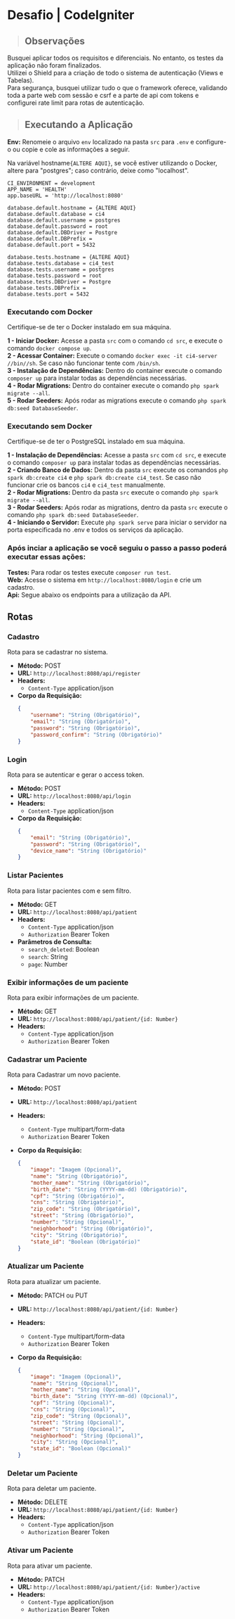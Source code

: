 # Desafio | CodeIgniter

> ## Observações

Busquei aplicar todos os requisitos e diferenciais. No entanto, os testes da aplicação não foram finalizados.
<br> Utilizei o Shield para a criação de todo o sistema de autenticação (Views e Tabelas).
<br> Para segurança, busquei utilizar tudo o que o framework oferece, validando toda a parte web com sessão e csrf e a parte de api com tokens e configurei rate limit para rotas de autenticação.

> ## Executando a Aplicação

**Env:** Renomeie o arquivo `env` localizado na pasta `src` para `.env` e configure-o ou copie e cole as informações a seguir.

Na variável hostname`{ALTERE AQUI}`, se você estiver utilizando o Docker, altere para "postgres"; caso contrário, deixe como "localhost".

```env
CI_ENVIRONMENT = development
APP_NAME = 'HEALTH'
app.baseURL = 'http://localhost:8080'

database.default.hostname = {ALTERE AQUI}
database.default.database = ci4
database.default.username = postgres
database.default.password = root
database.default.DBDriver = Postgre
database.default.DBPrefix =
database.default.port = 5432

database.tests.hostname = {ALTERE AQUI}
database.tests.database = ci4_test
database.tests.username = postgres
database.tests.password = root
database.tests.DBDriver = Postgre
database.tests.DBPrefix =
database.tests.port = 5432
```

### Executando com Docker

Certifique-se de ter o Docker instalado em sua máquina.

**1 - Iniciar Docker:** Acesse a pasta `src` com o comando `cd src`, e execute o comando `docker compose up`.
<br> **2 - Acessar Container:** Execute o comando `docker exec -it ci4-server //bin//sh`. Se caso não funcionar tente com `/bin/sh`.
<br> **3 - Instalação de Dependências:** Dentro do container execute o comando `composer up` para instalar todas as dependências necessárias.
<br> **4 - Rodar Migrations:** Dentro do container execute o comando `php spark migrate --all`.
<br> **5 - Rodar Seeders:** Após rodar as migrations execute o comando `php spark db:seed DatabaseSeeder`.

### Executando sem Docker

Certifique-se de ter o PostgreSQL instalado em sua máquina.

**1 - Instalação de Dependências:** Acesse a pasta `src` com `cd src`, e execute o comando `composer up` para instalar todas as dependências necessárias.
<br> **2 - Criando Banco de Dados:** Dentro da pasta `src` execute os comandos `php spark db:create ci4` e `php spark db:create ci4_test`. Se caso não funcionar crie os bancos `ci4` e `ci4_test` manualmente.
<br> **2 - Rodar Migrations:** Dentro da pasta `src` execute o comando `php spark migrate --all`.
<br> **3 - Rodar Seeders:** Após rodar as migrations, dentro da pasta `src` execute o comando `php spark db:seed DatabaseSeeder`.
<br> **4 - Iniciando o Servidor:** Execute `php spark serve` para iniciar o servidor na porta especificada no .env e todos os serviços da aplicação.

### Após inciar a aplicação se você seguiu o passo a passo poderá executar essas ações:

**Testes:** Para rodar os testes execute `composer run test`.
<br> **Web:** Acesse o sistema em `http://localhost:8080/login` e crie um cadastro.
<br> **Api:** Segue abaixo os endpoints para a utilização da API.

## Rotas

### Cadastro

Rota para se cadastrar no sistema.

-   **Método:** POST
-   **URL:** `http://localhost:8080/api/register`
-   **Headers:**
    -   `Content-Type` application/json
-   **Corpo da Requisição:**
    ```json
    {
        "username": "String (Obrigatório)",
        "email": "String (Obrigatório)",
        "password": "String (Obrigatório)",
        "password_confirm": "String (Obrigatório)"
    }
    ```

### Login

Rota para se autenticar e gerar o access token.

-   **Método:** POST
-   **URL:** `http://localhost:8080/api/login`
-   **Headers:**
    -   `Content-Type` application/json
-   **Corpo da Requisição:**
    ```json
    {
        "email": "String (Obrigatório)",
        "password": "String (Obrigatório)",
        "device_name": "String (Obrigatório)"
    }
    ```

### Listar Pacientes

Rota para listar pacientes com e sem filtro.

-   **Método:** GET
-   **URL:** `http://localhost:8080/api/patient`
-   **Headers:**
    -   `Content-Type` application/json
    -   `Authorization` Bearer Token
-   **Parâmetros de Consulta:**
    -   `search_deleted`: Boolean
    -   `search`: String
    -   `page`: Number

### Exibir informações de um paciente

Rota para exibir informações de um paciente.

-   **Método:** GET
-   **URL:** `http://localhost:8080/api/patient/{id: Number}`
-   **Headers:**
    -   `Content-Type` application/json
    -   `Authorization` Bearer Token

### Cadastrar um Paciente

Rota para Cadastrar um novo paciente.

-   **Método:** POST
-   **URL:** `http://localhost:8080/api/patient`
-   **Headers:**
    -   `Content-Type` multipart/form-data
    -   `Authorization` Bearer Token
-   **Corpo da Requisição:**

    ```json
    {
        "image": "Imagem (Opcional)",
        "name": "String (Obrigatório)",
        "mother_name": "String (Obrigatório)",
        "birth_date": "String (YYYY-mm-dd) (Obrigatório)",
        "cpf": "String (Obrigatório)",
        "cns": "String (Obrigatório)",
        "zip_code": "String (Obrigatório)",
        "street": "String (Obrigatório)",
        "number": "String (Opcional)",
        "neighborhood": "String (Obrigatório)",
        "city": "String (Obrigatório)",
        "state_id": "Boolean (Obrigatório)"
    }
    ```

### Atualizar um Paciente

Rota para atualizar um paciente.

-   **Método:** PATCH ou PUT
-   **URL:** `http://localhost:8080/api/patient/{id: Number}`
-   **Headers:**
    -   `Content-Type` multipart/form-data
    -   `Authorization` Bearer Token
-   **Corpo da Requisição:**

    ```json
    {
        "image": "Imagem (Opcional)",
        "name": "String (Opcional)",
        "mother_name": "String (Opcional)",
        "birth_date": "String (YYYY-mm-dd) (Opcional)",
        "cpf": "String (Opcional)",
        "cns": "String (Opcional)",
        "zip_code": "String (Opcional)",
        "street": "String (Opcional)",
        "number": "String (Opcional)",
        "neighborhood": "String (Opcional)",
        "city": "String (Opcional)",
        "state_id": "Boolean (Opcional)"
    }
    ```

### Deletar um Paciente

Rota para deletar um paciente.

-   **Método:** DELETE
-   **URL:** `http://localhost:8080/api/patient/{id: Number}`
-   **Headers:**
    -   `Content-Type` application/json
    -   `Authorization` Bearer Token

### Ativar um Paciente

Rota para ativar um paciente.

-   **Método:** PATCH
-   **URL:** `http://localhost:8080/api/patient/{id: Number}/active`
-   **Headers:**
    -   `Content-Type` application/json
    -   `Authorization` Bearer Token
